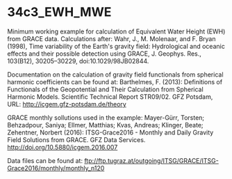 # 34c3_EWH_MWE
Minimum working example for calculation of Equivalent Water Height (EWH) from GRACE data. Calculations after:
Wahr, J., M. Molenaar, and F. Bryan (1998), Time variability of the Earth's gravity field: Hydrological and oceanic effects and their possible detection using GRACE, J. Geophys. Res., 103(B12), 30205–30229, doi:10.1029/98JB02844.

Documentation on the calculation of gravity field functionals from spherical harmonic coefficients can be found at:
Barthelmes, F. (2013): Definitions of Functionals of the Geopotential and Their Calculation from Spherical Harmonic Models. Scientific Technical Report STR09/02. GFZ Potsdam, URL: http://icgem.gfz-potsdam.de/theory

GRACE monthly sollutions used in the example:
Mayer-Gürr, Torsten; Behzadpour, Saniya; Ellmer, Matthias; Kvas, Andreas; Klinger, Beate; Zehentner, Norbert (2016): ITSG-Grace2016 - Monthly and Daily Gravity Field Solutions from GRACE. GFZ Data Services. http://doi.org/10.5880/icgem.2016.007

Data files can be found at: 
ftp://ftp.tugraz.at/outgoing/ITSG/GRACE/ITSG-Grace2016/monthly/monthly_n120
